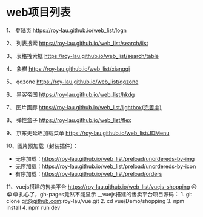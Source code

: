 ﻿# web项目列表

1、 登陆页   https://roy-lau.github.io/web_list/logn

2、 列表搜索  https://roy-lau.github.io/web_list/search/list 

3、 表格搜索框 https://roy-lau.github.io/web_list/search/table

4、 象棋     	https://roy-lau.github.io/web_list/xiangqi 

5、 qqzone     https://roy-lau.github.io/web_list/qqzone

6、 黑客帝国     https://roy-lau.github.io/web_list/hkdg

7、 图片画廊     https://roy-lau.github.io/web_list/lightbox(完善中)

8、 弹性盒子     https://roy-lau.github.io/web_list/flex

9、	京东无延迟加载菜单 https://roy-lau.github.io/web_list/JDMenu

10、图片预加载（封装插件）： 

  * 无序加载：https://roy-lau.github.io/web_list/preload/unordereds-by-img
  * 无序加载：https://roy-lau.github.io/web_list/preload/unordereds-by-icon
  * 有序加载：https://roy-lau.github.io/web_list/preload/orders

11、vuejs搭建的售卖平台 https://roy-lau.github.io/web_list/vuejs-shopping :cry::sob::joy:扎心了，gh-pages竟然不能显示
  __vuejs搭建的售卖平台项目源码：
	1. git clone git@github.com:roy-lau/vue.git
	2. cd vue/Demo/shopping
	3. npm install
	4. npm run dev